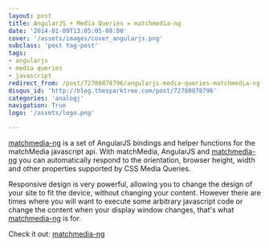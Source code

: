 ```yaml
---
layout: post
title: AngularJS + Media Queries = matchmedia-ng
date: '2014-01-09T13:05:05-08:00'
cover: '/assets/images/cover_angularjs.png'
subclass: 'post tag-post'
tags:
- angularjs
- media queries
- javascript
redirect_from: /post/72780878796/angularjs-media-queries-matchmedia-ng
disqus_id: 'http://blog.thesparktree.com/post/72780878796'
categories: 'analogj'
navigation: True
logo: '/assets/logo.png'

---
```

[matchmedia-ng](https://github.com/AnalogJ/matchmedia-ng) is a set of AngularJS bindings and helper functions for the matchMedia javascript api. With matchMedia, AngularJS and [matchmedia-ng](https://github.com/AnalogJ/matchmedia-ng) you can automatically respond to the orientation, browser height, width and other properties supported by CSS Media Queries.

Responsive design is very powerful, allowing you to change the design of your site to fit the device, without changing your content. However there are times where you will want to execute some arbitrary javascript code or change the content when your display window changes, that's what [matchmedia-ng](https://github.com/AnalogJ/matchmedia-ng) is for.

Check it out: [matchmedia-ng](https://github.com/AnalogJ/matchmedia-ng)

<div class="github-widget" data-repo="AnalogJ/matchmedia-ng"></div>